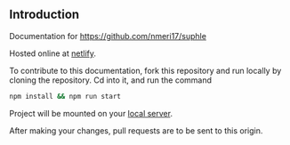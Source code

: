 ## Introduction

Documentation for https://github.com/nmeri17/suphle

Hosted online at [netlify](https://angry-cray-9c191b.netlify.app).

To contribute to this documentation, fork this repository and run locally by cloning the repository. Cd into it, and run the command

```bash
npm install && npm run start
```

Project will be mounted on your [local server](http://localhost:8080).

After making your changes, pull requests are to be sent to this origin. 
